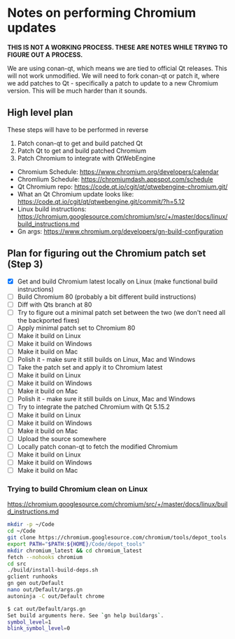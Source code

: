 # Notes on performing Chromium updates

**THIS IS NOT A WORKING PROCESS. THESE ARE NOTES WHILE TRYING TO FIGURE OUT A PROCESS.**

We are using conan-qt, which means we are tied to official Qt releases. This will not work unmodified. We will need to fork conan-qt or patch it, where we add patches to Qt - specifically a patch to update to a new Chromium version. This will be much harder than it sounds.

## High level plan

These steps will have to be performed in reverse

1. Patch conan-qt to get and build patched Qt
1. Patch Qt to get and build patched Chromium
1. Patch Chromium to integrate with QtWebEngine

* Chromium Schedule: https://www.chromium.org/developers/calendar
* Chromlium Schedule: https://chromiumdash.appspot.com/schedule
* Qt Chromium repo: https://code.qt.io/cgit/qt/qtwebengine-chromium.git/
* What an Qt Chromium update looks like: https://code.qt.io/cgit/qt/qtwebengine.git/commit/?h=5.12
* Linux build instructions: https://chromium.googlesource.com/chromium/src/+/master/docs/linux/build_instructions.md
* Gn args: https://www.chromium.org/developers/gn-build-configuration

## Plan for figuring out the Chromium patch set (Step 3)

- [x] Get and build Chromium latest locally on Linux (make functional build instructions)
- [ ] Build Chromium 80 (probably a bit different build instructions)
- [ ] Diff with Qts branch at 80
- [ ] Try to figure out a minimal patch set between the two (we don't need all the backported fixes)
- [ ] Apply minimal patch set to Chromium 80
- [ ] Make it build on Linux
- [ ] Make it build on Windows
- [ ] Make it build on Mac
- [ ] Polish it - make sure it still builds on Linux, Mac and Windows
- [ ] Take the patch set and apply it to Chromium latest
- [ ] Make it build on Linux
- [ ] Make it build on Windows
- [ ] Make it build on Mac
- [ ] Polish it - make sure it still builds on Linux, Mac and Windows
- [ ] Try to integrate the patched Chromium with Qt 5.15.2
- [ ] Make it build on Linux
- [ ] Make it build on Windows
- [ ] Make it build on Mac
- [ ] Upload the source somewhere
- [ ] Locally patch conan-qt to fetch the modified Chromium
- [ ] Make it build on Linux
- [ ] Make it build on Windows
- [ ] Make it build on Mac

### Trying to build Chromium clean on Linux

https://chromium.googlesource.com/chromium/src/+/master/docs/linux/build_instructions.md

~~~ bash
mkdir -p ~/Code
cd ~/Code
git clone https://chromium.googlesource.com/chromium/tools/depot_tools.git
export PATH="$PATH:${HOME}/Code/depot_tools"
mkdir chromium_latest && cd chromium_latest
fetch --nohooks chromium
cd src
./build/install-build-deps.sh
gclient runhooks
gn gen out/Default
nano out/Default/args.gn
autoninja -C out/Default chrome
~~~

~~~ bash
$ cat out/Default/args.gn
Set build arguments here. See `gn help buildargs`.
symbol_level=1
blink_symbol_level=0
~~~
